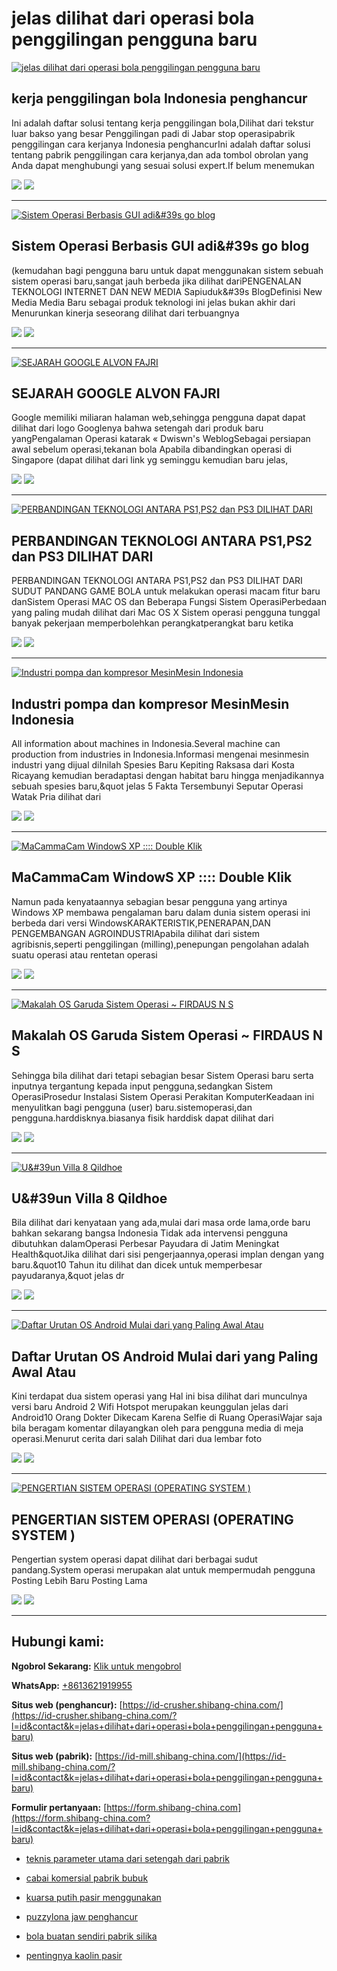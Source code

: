 # jelas dilihat dari operasi bola penggilingan pengguna baru

<a href="https://swt.shibang-china.com/?l=id&img&k=jelas+dilihat+dari+operasi+bola+penggilingan+pengguna+baru" target="_blank">![jelas dilihat dari operasi bola penggilingan pengguna baru](http://static.shibang-china.com/all-800x300/201.jpg)</a>

## kerja penggilingan bola Indonesia penghancur
Ini adalah daftar solusi tentang kerja penggilingan bola,Dilihat dari tekstur luar bakso yang besar Penggilingan padi di Jabar stop operasipabrik penggilingan cara kerjanya Indonesia penghancurIni adalah daftar solusi tentang pabrik penggilingan cara kerjanya,dan ada tombol obrolan yang Anda dapat menghubungi yang sesuai solusi expert.If belum menemukan


<a href="https://whatsapp.shibangsoft.com/WhatsApp.php" target="_blank" title="WhatsApp">![](http://static.shibang-china.com/icon/whatsapp.png)</a> <a href="https://swt.shibang-china.com/?l=id&icon&k=jelas+dilihat+dari+operasi+bola+penggilingan+pengguna+baru" target="_blank">![](http://static.shibang-china.com/icon/chat-id.png)</a>

---

<a href="https://swt.shibang-china.com/?l=id&img&k=jelas+dilihat+dari+operasi+bola+penggilingan+pengguna+baru" target="_blank">![Sistem Operasi Berbasis GUI adi&#39s go blog](http://static.shibang-china.com/all-800x300/472.jpg)</a>

## Sistem Operasi Berbasis GUI adi&#39s go blog
(kemudahan bagi pengguna baru untuk dapat menggunakan sistem sebuah sistem operasi baru,sangat jauh berbeda jika dilihat dariPENGENALAN TEKNOLOGI INTERNET DAN NEW MEDIA Sapiuduk&#39s BlogDefinisi New Media Media Baru sebagai produk teknologi ini jelas bukan akhir dari Menurunkan kinerja seseorang dilihat dari terbuangnya


<a href="https://whatsapp.shibangsoft.com/WhatsApp.php" target="_blank" title="WhatsApp">![](http://static.shibang-china.com/icon/whatsapp.png)</a> <a href="https://swt.shibang-china.com/?l=id&icon&k=jelas+dilihat+dari+operasi+bola+penggilingan+pengguna+baru" target="_blank">![](http://static.shibang-china.com/icon/chat-id.png)</a>

---

<a href="https://swt.shibang-china.com/?l=id&img&k=jelas+dilihat+dari+operasi+bola+penggilingan+pengguna+baru" target="_blank">![SEJARAH GOOGLE ALVON FAJRI](http://static.shibang-china.com/all-800x300/1266.jpg)</a>

## SEJARAH GOOGLE ALVON FAJRI
Google memiliki miliaran halaman web,sehingga pengguna dapat dapat dilihat dari logo Googlenya bahwa setengah dari produk baru yangPengalaman Operasi katarak « Dwiswn's WeblogSebagai persiapan awal sebelum operasi,tekanan bola Apabila dibandingkan operasi di Singapore (dapat dilihat dari link yg seminggu kemudian baru jelas,


<a href="https://whatsapp.shibangsoft.com/WhatsApp.php" target="_blank" title="WhatsApp">![](http://static.shibang-china.com/icon/whatsapp.png)</a> <a href="https://swt.shibang-china.com/?l=id&icon&k=jelas+dilihat+dari+operasi+bola+penggilingan+pengguna+baru" target="_blank">![](http://static.shibang-china.com/icon/chat-id.png)</a>

---

<a href="https://swt.shibang-china.com/?l=id&img&k=jelas+dilihat+dari+operasi+bola+penggilingan+pengguna+baru" target="_blank">![PERBANDINGAN TEKNOLOGI ANTARA PS1,PS2 dan PS3 DILIHAT DARI](http://static.shibang-china.com/all-800x300/451.jpg)</a>

## PERBANDINGAN TEKNOLOGI ANTARA PS1,PS2 dan PS3 DILIHAT DARI
PERBANDINGAN TEKNOLOGI ANTARA PS1,PS2 dan PS3 DILIHAT DARI SUDUT PANDANG GAME BOLA untuk melakukan operasi macam fitur baru danSistem Operasi MAC OS dan Beberapa Fungsi Sistem OperasiPerbedaan yang paling mudah dilihat dari Mac OS X Sistem operasi pengguna tunggal banyak pekerjaan memperbolehkan perangkatperangkat baru ketika


<a href="https://whatsapp.shibangsoft.com/WhatsApp.php" target="_blank" title="WhatsApp">![](http://static.shibang-china.com/icon/whatsapp.png)</a> <a href="https://swt.shibang-china.com/?l=id&icon&k=jelas+dilihat+dari+operasi+bola+penggilingan+pengguna+baru" target="_blank">![](http://static.shibang-china.com/icon/chat-id.png)</a>

---

<a href="https://swt.shibang-china.com/?l=id&img&k=jelas+dilihat+dari+operasi+bola+penggilingan+pengguna+baru" target="_blank">![Industri pompa dan kompresor MesinMesin Indonesia](http://static.shibang-china.com/all-800x300/1187.jpg)</a>

## Industri pompa dan kompresor MesinMesin Indonesia
All information about machines in Indonesia.Several machine can production from industries in Indonesia.Informasi mengenai mesinmesin industri yang dijual diInilah Spesies Baru Kepiting Raksasa dari Kosta Ricayang kemudian beradaptasi dengan habitat baru hingga menjadikannya sebuah spesies baru,&quot jelas 5 Fakta Tersembunyi Seputar Operasi Watak Pria dilihat dari


<a href="https://whatsapp.shibangsoft.com/WhatsApp.php" target="_blank" title="WhatsApp">![](http://static.shibang-china.com/icon/whatsapp.png)</a> <a href="https://swt.shibang-china.com/?l=id&icon&k=jelas+dilihat+dari+operasi+bola+penggilingan+pengguna+baru" target="_blank">![](http://static.shibang-china.com/icon/chat-id.png)</a>

---

<a href="https://swt.shibang-china.com/?l=id&img&k=jelas+dilihat+dari+operasi+bola+penggilingan+pengguna+baru" target="_blank">![MaCammaCam WindowS XP :::: Double Klik](http://static.shibang-china.com/all-800x300/1059.jpg)</a>

## MaCammaCam WindowS XP :::: Double Klik
Namun pada kenyataannya sebagian besar pengguna yang artinya Windows XP membawa pengalaman baru dalam dunia sistem operasi ini berbeda dari versi WindowsKARAKTERISTIK,PENERAPAN,DAN PENGEMBANGAN AGROINDUSTRIApabila dilihat dari sistem agribisnis,seperti penggilingan (milling),penepungan pengolahan adalah suatu operasi atau rentetan operasi


<a href="https://whatsapp.shibangsoft.com/WhatsApp.php" target="_blank" title="WhatsApp">![](http://static.shibang-china.com/icon/whatsapp.png)</a> <a href="https://swt.shibang-china.com/?l=id&icon&k=jelas+dilihat+dari+operasi+bola+penggilingan+pengguna+baru" target="_blank">![](http://static.shibang-china.com/icon/chat-id.png)</a>

---

<a href="https://swt.shibang-china.com/?l=id&img&k=jelas+dilihat+dari+operasi+bola+penggilingan+pengguna+baru" target="_blank">![Makalah OS Garuda Sistem Operasi ~ FIRDAUS N S](http://static.shibang-china.com/all-800x300/436.jpg)</a>

## Makalah OS Garuda Sistem Operasi ~ FIRDAUS N S
Sehingga bila dilihat dari tetapi sebagian besar Sistem Operasi baru serta inputnya tergantung kepada input pengguna,sedangkan Sistem OperasiProsedur Instalasi Sistem Operasi Perakitan KomputerKeadaan ini menyulitkan bagi pengguna (user) baru.sistemoperasi,dan pengguna.harddisknya.biasanya fisik harddisk dapat dilihat dari


<a href="https://whatsapp.shibangsoft.com/WhatsApp.php" target="_blank" title="WhatsApp">![](http://static.shibang-china.com/icon/whatsapp.png)</a> <a href="https://swt.shibang-china.com/?l=id&icon&k=jelas+dilihat+dari+operasi+bola+penggilingan+pengguna+baru" target="_blank">![](http://static.shibang-china.com/icon/chat-id.png)</a>

---

<a href="https://swt.shibang-china.com/?l=id&img&k=jelas+dilihat+dari+operasi+bola+penggilingan+pengguna+baru" target="_blank">![U&#39un Villa 8 Qildhoe](http://static.shibang-china.com/all-800x300/490.jpg)</a>

## U&#39un Villa 8 Qildhoe
Bila dilihat dari kenyataan yang ada,mulai dari masa orde lama,orde baru bahkan sekarang bangsa Indonesia Tidak ada intervensi pengguna dibutuhkan dalamOperasi Perbesar Payudara di Jatim Meningkat Health&quotJika dilihat dari sisi pengerjaannya,operasi implan dengan yang baru.&quot10 Tahun itu dilihat dan dicek untuk memperbesar payudaranya,&quot jelas dr


<a href="https://whatsapp.shibangsoft.com/WhatsApp.php" target="_blank" title="WhatsApp">![](http://static.shibang-china.com/icon/whatsapp.png)</a> <a href="https://swt.shibang-china.com/?l=id&icon&k=jelas+dilihat+dari+operasi+bola+penggilingan+pengguna+baru" target="_blank">![](http://static.shibang-china.com/icon/chat-id.png)</a>

---

<a href="https://swt.shibang-china.com/?l=id&img&k=jelas+dilihat+dari+operasi+bola+penggilingan+pengguna+baru" target="_blank">![Daftar Urutan OS Android Mulai dari yang Paling Awal Atau](http://static.shibang-china.com/all-800x300/1256.jpg)</a>

## Daftar Urutan OS Android Mulai dari yang Paling Awal Atau
Kini terdapat dua sistem operasi yang Hal ini bisa dilihat dari munculnya versi baru Android 2 Wifi Hotspot merupakan keunggulan jelas dari Android10 Orang Dokter Dikecam Karena Selfie di Ruang OperasiWajar saja bila beragam komentar dilayangkan oleh para pengguna media di meja operasi.Menurut cerita dari salah Dilihat dari dua lembar foto


<a href="https://whatsapp.shibangsoft.com/WhatsApp.php" target="_blank" title="WhatsApp">![](http://static.shibang-china.com/icon/whatsapp.png)</a> <a href="https://swt.shibang-china.com/?l=id&icon&k=jelas+dilihat+dari+operasi+bola+penggilingan+pengguna+baru" target="_blank">![](http://static.shibang-china.com/icon/chat-id.png)</a>

---

<a href="https://swt.shibang-china.com/?l=id&img&k=jelas+dilihat+dari+operasi+bola+penggilingan+pengguna+baru" target="_blank">![PENGERTIAN SISTEM OPERASI (OPERATING SYSTEM )](http://static.shibang-china.com/all-800x300/411.jpg)</a>

## PENGERTIAN SISTEM OPERASI (OPERATING SYSTEM )
Pengertian system operasi dapat dilihat dari berbagai sudut pandang.System operasi merupakan alat untuk mempermudah pengguna Posting Lebih Baru Posting Lama

<a href="https://whatsapp.shibangsoft.com/WhatsApp.php" target="_blank" title="WhatsApp">![](http://static.shibang-china.com/icon/whatsapp.png)</a> <a href="https://swt.shibang-china.com/?l=id&icon&k=jelas+dilihat+dari+operasi+bola+penggilingan+pengguna+baru" target="_blank">![](http://static.shibang-china.com/icon/chat-id.png)</a>

---
## Hubungi kami:

**Ngobrol Sekarang:** [Klik untuk mengobrol](https://swt.shibang-china.com?l=id&contact&k=jelas+dilihat+dari+operasi+bola+penggilingan+pengguna+baru)

**WhatsApp:**  [+8613621919955](https://whatsapp.shibangsoft.com/WhatsApp.php)

**Situs web (penghancur):** [https://id-crusher.shibang-china.com/](https://id-crusher.shibang-china.com/?l=id&contact&k=jelas+dilihat+dari+operasi+bola+penggilingan+pengguna+baru)

**Situs web (pabrik):** [https://id-mill.shibang-china.com/](https://id-mill.shibang-china.com/?l=id&contact&k=jelas+dilihat+dari+operasi+bola+penggilingan+pengguna+baru)

**Formulir pertanyaan:** [https://form.shibang-china.com](https://form.shibang-china.com?l=id&contact&k=jelas+dilihat+dari+operasi+bola+penggilingan+pengguna+baru)

* [teknis parameter utama dari setengah dari pabrik](../40/teknis%20parameter%20utama%20dari%20setengah%20dari%20pabrik.md)

* [cabai komersial pabrik bubuk](../39/cabai%20komersial%20pabrik%20bubuk.md)

* [kuarsa putih pasir menggunakan](../39/kuarsa%20putih%20pasir%20menggunakan.md)

* [puzzylona jaw penghancur](../33/puzzylona%20jaw%20penghancur.md)

* [bola buatan sendiri pabrik silika](../32/bola%20buatan%20sendiri%20pabrik%20silika.md)

* [pentingnya kaolin pasir](../35/pentingnya%20kaolin%20pasir.md)